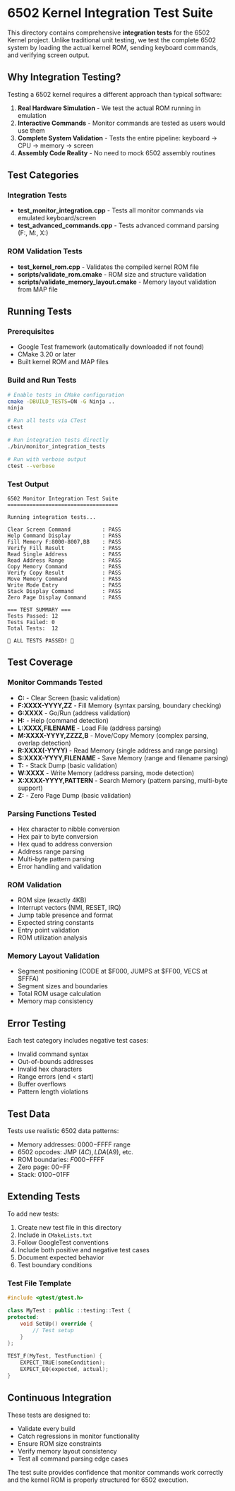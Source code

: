 # 6502 Kernel Integration Test Suite

This directory contains comprehensive **integration tests** for the 6502 Kernel project. Unlike traditional unit testing, we test the complete 6502 system by loading the actual kernel ROM, sending keyboard commands, and verifying screen output.

## Why Integration Testing?

Testing a 6502 kernel requires a different approach than typical software:
1. **Real Hardware Simulation** - We test the actual ROM running in emulation
2. **Interactive Commands** - Monitor commands are tested as users would use them
3. **Complete System Validation** - Tests the entire pipeline: keyboard → CPU → memory → screen
4. **Assembly Code Reality** - No need to mock 6502 assembly routines

## Test Categories

### Integration Tests
- **test_monitor_integration.cpp** - Tests all monitor commands via emulated keyboard/screen
- **test_advanced_commands.cpp** - Tests advanced command parsing (F:, M:, X:)

### ROM Validation Tests
- **test_kernel_rom.cpp** - Validates the compiled kernel ROM file
- **scripts/validate_rom.cmake** - ROM size and structure validation
- **scripts/validate_memory_layout.cmake** - Memory layout validation from MAP file

## Running Tests

### Prerequisites
- Google Test framework (automatically downloaded if not found)
- CMake 3.20 or later
- Built kernel ROM and MAP files

### Build and Run Tests
```bash
# Enable tests in CMake configuration
cmake -DBUILD_TESTS=ON -G Ninja ..
ninja

# Run all tests via CTest
ctest

# Run integration tests directly
./bin/monitor_integration_tests

# Run with verbose output
ctest --verbose
```

### Test Output
```
6502 Monitor Integration Test Suite
===================================

Running integration tests...

Clear Screen Command          : PASS
Help Command Display          : PASS
Fill Memory F:8000-8007,BB    : PASS
Verify Fill Result            : PASS
Read Single Address           : PASS
Read Address Range            : PASS
Copy Memory Command           : PASS
Verify Copy Result            : PASS
Move Memory Command           : PASS
Write Mode Entry              : PASS
Stack Display Command         : PASS
Zero Page Display Command     : PASS

=== TEST SUMMARY ===
Tests Passed: 12
Tests Failed: 0
Total Tests:  12

🎉 ALL TESTS PASSED! 🎉
```

## Test Coverage

### Monitor Commands Tested
- **C:** - Clear Screen (basic validation)
- **F:XXXX-YYYY,ZZ** - Fill Memory (syntax parsing, boundary checking)
- **G:XXXX** - Go/Run (address validation)
- **H:** - Help (command detection)
- **L:XXXX,FILENAME** - Load File (address parsing)
- **M:XXXX-YYYY,ZZZZ,B** - Move/Copy Memory (complex parsing, overlap detection)
- **R:XXXX(-YYYY)** - Read Memory (single address and range parsing)
- **S:XXXX-YYYY,FILENAME** - Save Memory (range and filename parsing)
- **T:** - Stack Dump (basic validation)
- **W:XXXX** - Write Memory (address parsing, mode detection)
- **X:XXXX-YYYY,PATTERN** - Search Memory (pattern parsing, multi-byte support)
- **Z:** - Zero Page Dump (basic validation)

### Parsing Functions Tested
- Hex character to nibble conversion
- Hex pair to byte conversion
- Hex quad to address conversion
- Address range parsing
- Multi-byte pattern parsing
- Error handling and validation

### ROM Validation
- ROM size (exactly 4KB)
- Interrupt vectors (NMI, RESET, IRQ)
- Jump table presence and format
- Expected string constants
- Entry point validation
- ROM utilization analysis

### Memory Layout Validation
- Segment positioning (CODE at $F000, JUMPS at $FF00, VECS at $FFFA)
- Segment sizes and boundaries
- Total ROM usage calculation
- Memory map consistency

## Error Testing

Each test category includes negative test cases:
- Invalid command syntax
- Out-of-bounds addresses
- Invalid hex characters
- Range errors (end < start)
- Buffer overflows
- Pattern length violations

## Test Data

Tests use realistic 6502 data patterns:
- Memory addresses: $0000-$FFFF range
- 6502 opcodes: JMP ($4C), LDA ($A9), etc.
- ROM boundaries: $F000-$FFFF
- Zero page: $00-$FF
- Stack: $0100-$01FF

## Extending Tests

To add new tests:

1. Create new test file in this directory
2. Include in `CMakeLists.txt`
3. Follow GoogleTest conventions
4. Include both positive and negative test cases
5. Document expected behavior
6. Test boundary conditions

### Test File Template
```cpp
#include <gtest/gtest.h>

class MyTest : public ::testing::Test {
protected:
    void SetUp() override {
        // Test setup
    }
};

TEST_F(MyTest, TestFunction) {
    EXPECT_TRUE(someCondition);
    EXPECT_EQ(expected, actual);
}
```

## Continuous Integration

These tests are designed to:
- Validate every build
- Catch regressions in monitor functionality
- Ensure ROM size constraints
- Verify memory layout consistency
- Test all command parsing edge cases

The test suite provides confidence that monitor commands work correctly and the kernel ROM is properly structured for 6502 execution.